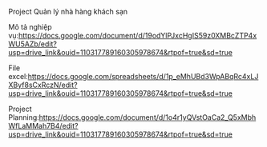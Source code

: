 Project Quản lý nhà hàng khách sạn

Mô tả nghiệp vụ:https://docs.google.com/document/d/19odYlPJxcHgIS59z0XMBcZTP4xWU5AZb/edit?usp=drive_link&ouid=110317789160305978674&rtpof=true&sd=true

File excel:https://docs.google.com/spreadsheets/d/1p_eMhUBd3WpABqRc4xLJXByf8sCxRczN/edit?usp=drive_link&ouid=110317789160305978674&rtpof=true&sd=true

Project Planning:https://docs.google.com/document/d/1o4r1yQVstOaCa2_Q5xMbhWfLaMMah7B4/edit?usp=drive_link&ouid=110317789160305978674&rtpof=true&sd=true
